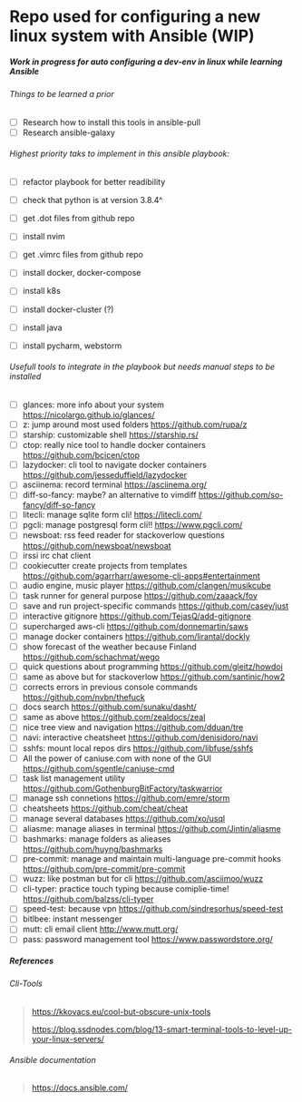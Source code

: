 # Repo used for configuring a new linux system with Ansible (WIP)

##### Work in progress for auto configuring a dev-env in linux while learning Ansible 

###### Things to be learned a prior
- [ ] Research how to install this tools in ansible-pull
- [ ] Research ansible-galaxy 

###### Highest priority taks to implement in this ansible playbook:
- [ ] refactor playbook for better readibility
- [ ] check that python is at version 3.8.4^
- [ ] get .dot files from github repo
- [ ] install nvim
- [ ] get .vimrc files from github repo
- [ ] install docker, docker-compose
- [ ] install k8s
- [ ] install docker-cluster (?)
- [ ] install java
- [ ] install pycharm, webstorm


###### Usefull tools to integrate in the playbook but needs manual steps to be installed
- [ ] glances: more info about your system https://nicolargo.github.io/glances/
- [ ] z: jump around most used folders https://github.com/rupa/z
- [ ] starship: customizable shell https://starship.rs/
- [ ] ctop: really nice tool to handle docker containers https://github.com/bcicen/ctop
- [ ] lazydocker: cli tool to navigate docker containers https://github.com/jesseduffield/lazydocker
- [ ] asciinema: record terminal https://asciinema.org/
- [ ] diff-so-fancy: maybe? an alternative to vimdiff https://github.com/so-fancy/diff-so-fancy
- [ ] litecli: manage sqlite form cli! https://litecli.com/
- [ ] pgcli: manage postgresql form cli!!  https://www.pgcli.com/
- [ ] newsboat: rss feed reader for stackoverlow questions https://github.com/newsboat/newsboat
- [ ] irssi irc chat client
- [ ] cookiecutter create projects from templates https://github.com/agarrharr/awesome-cli-apps#entertainment 
- [ ] audio engine, music player https://github.com/clangen/musikcube
- [ ] task runner for general purpose https://github.com/zaaack/foy
- [ ] save and run project-specific commands https://github.com/casey/just
- [ ] interactive gitignore https://github.com/TejasQ/add-gitignore
- [ ] supercharged aws-cli https://github.com/donnemartin/saws
- [ ] manage docker containers https://github.com/lirantal/dockly
- [ ] show forecast of the weather because Finland https://github.com/schachmat/wego
- [ ] quick questions about programming https://github.com/gleitz/howdoi
- [ ] same as above but for stackoverlow https://github.com/santinic/how2
- [ ] corrects errors in previous console commands https://github.com/nvbn/thefuck
- [ ] docs search https://github.com/sunaku/dasht/
- [ ] same as above https://github.com/zealdocs/zeal
- [ ] nice tree view and navigation https://github.com/dduan/tre
- [ ] navi: interactive cheatsheet https://github.com/denisidoro/navi
- [ ] sshfs: mount local repos dirs https://github.com/libfuse/sshfs
- [ ] All the power of caniuse.com with none of the GUI https://github.com/sgentle/caniuse-cmd
- [ ] task list management utility https://github.com/GothenburgBitFactory/taskwarrior
- [ ] manage ssh connetions https://github.com/emre/storm
- [ ] cheatsheets https://github.com/cheat/cheat
- [ ] manage several databases https://github.com/xo/usql
- [ ] aliasme: manage aliases in terminal https://github.com/Jintin/aliasme
- [ ] bashmarks: manage folders as alieases https://github.com/huyng/bashmarks
- [ ] pre-commit: manage and maintain multi-language pre-commit hooks https://github.com/pre-commit/pre-commit
- [ ] wuzz: like postman but for cli https://github.com/asciimoo/wuzz
- [ ] cli-typer: practice touch typing because comiplie-time! https://github.com/balzss/cli-typer
- [ ] speed-test: because vpn https://github.com/sindresorhus/speed-test
- [ ] bitlbee: instant messenger 
- [ ] mutt: cli email client http://www.mutt.org/
- [ ] pass: password management tool https://www.passwordstore.org/ 

##### References
###### Cli-Tools
> https://kkovacs.eu/cool-but-obscure-unix-tools
> 
> https://blog.ssdnodes.com/blog/13-smart-terminal-tools-to-level-up-your-linux-servers/ 

###### Ansible documentation
> https://docs.ansible.com/
